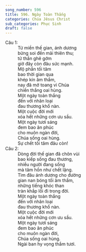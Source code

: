 ```yaml
---
song_number: 596
title: 596. Ngày Toàn Thắng
categories: Chúa Jêsus Christ
sub_categories: Phục Sinh
draft: false
---
```

<dl><dt>Câu 1:</dt><dd data-verse="1">Từ miền thế gian, ánh dương <br/>bừng soi đến mãi thiên thu; <br/>tử thần ghê gớm <br/>giờ đây còn đâu sức mạnh. <br/>Mộ phần tối tăm <br/>bao thời gian qua <br/>khép kín âm thầm, <br/>nay đã mở toang vì Chúa <br/>chiến thắng oai hùng. <br/>Một ngày toàn thắng <br/>đến với nhân loại <br/>đau thương khổ nàn. <br/>Một cuộc đời mới <br/>xóa hết những cơn ưu sầu. <br/>Một ngày tươi sáng <br/>đem bao ân phúc <br/>cho muôn ngàn đời, <br/>Chúa sống oai hùng. <br/>Sự chết tối tăm đâu còn! </dd><dt>Câu 2:</dt><dd data-verse="2">Dòng đời thế gian đã chôn vùi <br/>bao kiếp sống đau thương, <br/>nhiều người đang sống <br/>mà tâm hồn như chết lặng. <br/>Tìm đâu ánh dương cho đường <br/>gian nan bóng tối âm thầm, <br/>những tiếng khóc than <br/>tràn khắp lối đi trong đời. <br/>Một ngày toàn thắng <br/>đến với nhân loại <br/>đau thương khổ nàn. <br/>Một cuộc đời mới <br/>xóa hết những cơn ưu sầu. <br/>Một ngày tươi sáng <br/>đem bao ân phúc <br/>cho muôn ngàn đời, <br/>Chúa sống oai hùng. <br/>Ngài ban hy vọng thắm tươi. </dd></dl>